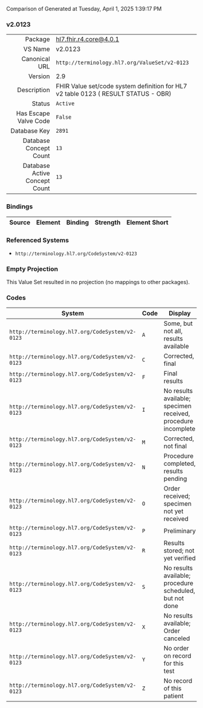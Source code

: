 Comparison of 
Generated at Tuesday, April 1, 2025 1:39:17 PM

### v2.0123

|      |     |
| ---: | --- |
| Package | hl7.fhir.r4.core@4.0.1 |
| VS Name | v2.0123 |
| Canonical URL | `http://terminology.hl7.org/ValueSet/v2-0123` |
| Version | 2.9 |
| Description | FHIR Value set/code system definition for HL7 v2 table 0123 ( RESULT STATUS - OBR) |
| Status | `Active` |
| Has Escape Valve Code | `False` |
| Database Key | `2891` |
| Database Concept Count | `13` |
| Database Active Concept Count | `13` |
### Bindings

| Source | Element | Binding | Strength | Element Short |
| ------ | ------- | ------- | -------- | ------------- |

### Referenced Systems

* `http://terminology.hl7.org/CodeSystem/v2-0123`
### Empty Projection

This Value Set resulted in no projection (no mappings to other packages).

### Codes

| System | Code | Display |
| ------ | ---- | ------- |
| `http://terminology.hl7.org/CodeSystem/v2-0123` | `A` | Some, but not all, results available |
| `http://terminology.hl7.org/CodeSystem/v2-0123` | `C` | Corrected, final |
| `http://terminology.hl7.org/CodeSystem/v2-0123` | `F` | Final results |
| `http://terminology.hl7.org/CodeSystem/v2-0123` | `I` | No results available; specimen received, procedure incomplete |
| `http://terminology.hl7.org/CodeSystem/v2-0123` | `M` | Corrected, not final |
| `http://terminology.hl7.org/CodeSystem/v2-0123` | `N` | Procedure completed, results pending |
| `http://terminology.hl7.org/CodeSystem/v2-0123` | `O` | Order received; specimen not yet received |
| `http://terminology.hl7.org/CodeSystem/v2-0123` | `P` | Preliminary |
| `http://terminology.hl7.org/CodeSystem/v2-0123` | `R` | Results stored; not yet verified |
| `http://terminology.hl7.org/CodeSystem/v2-0123` | `S` | No results available; procedure scheduled, but not done |
| `http://terminology.hl7.org/CodeSystem/v2-0123` | `X` | No results available; Order canceled |
| `http://terminology.hl7.org/CodeSystem/v2-0123` | `Y` | No order on record for this test |
| `http://terminology.hl7.org/CodeSystem/v2-0123` | `Z` | No record of this patient |
